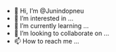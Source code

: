 - 👋 Hi, I’m @Junindopneu
- 👀 I’m interested in ...
- 🌱 I’m currently learning ...
- 💞️ I’m looking to collaborate on ...
- 📫 How to reach me ...

<!---
Junindopneu/Junindopneu is a ✨ special ✨ repository because its `README.md` (this file) appears on your GitHub profile.
You can click the Preview link to take a look at your changes.
--->
